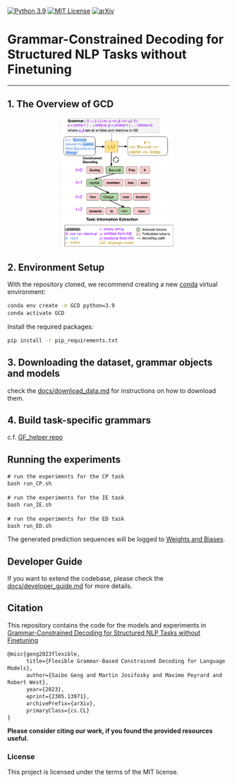 [![Python 3.9](https://img.shields.io/badge/python-3.9-blue.svg)](https://www.python.org/downloads/release/python-390/)
[![MIT License](https://img.shields.io/github/license/m43/focal-loss-against-heuristics)](LICENSE)
[![arXiv](https://img.shields.io/badge/arXiv-2305.13971-b31b1b.svg)](https://arxiv.org/abs/2305.13971)

# Grammar-Constrained Decoding for Structured NLP Tasks without Finetuning

---
## 1. The Overview of GCD

<div align="center">
<img src="assets/figures/figure1.png" style="width:50%">
</div>


## 2. Environment Setup

With the repository cloned, we recommend creating a new [conda](https://docs.conda.io/en/latest/) virtual environment:
```bash
conda env create -n GCD python=3.9
conda activate GCD
```

Install the required packages:
```bash
pip install -r pip_requirements.txt
```

## 3. Downloading the dataset, grammar objects and models

check the [docs/download_data.md](docs/download_data.md) for instructions on how to download them.


## 4. Build task-specific grammars

c.f.  [GF_helper repo](https://github.com/Saibo-creator/GF_helper)


## Running the experiments

```shell
# run the experiments for the CP task
bash run_CP.sh

# run the experiments for the IE task
bash run_IE.sh

# run the experiments for the ED task
bash run_ED.sh
```


The generated prediction sequences will be logged to [Weights and Biases](https://wandb.ai/site).


## Developer Guide

If you want to extend the codebase, please check the [docs/developer_guide.md](docs/developer_guide.md) for more details.


## Citation

This repository contains the code for the models and experiments in [Grammar-Constrained Decoding for Structured NLP Tasks without Finetuning](https://arxiv.org/abs/2305.13971)

```
@misc{geng2023flexible,
      title={Flexible Grammar-Based Constrained Decoding for Language Models},
      author={Saibo Geng and Martin Josifosky and Maxime Peyrard and Robert West},
      year={2023},
      eprint={2305.13971},
      archivePrefix={arXiv},
      primaryClass={cs.CL}
}
```
**Please consider citing our work, if you found the provided resources useful.**<br>


### License
This project is licensed under the terms of the MIT license.
